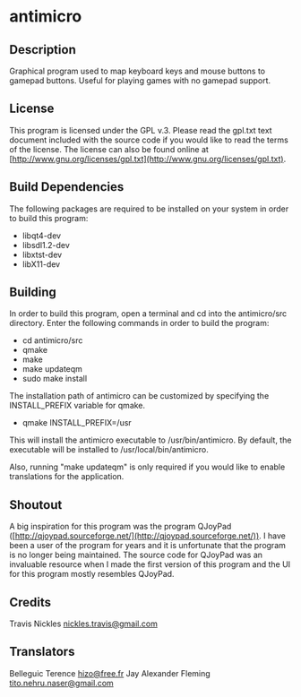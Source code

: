 # antimicro

## Description

Graphical program used to map keyboard keys and mouse buttons to gamepad buttons.
Useful for playing games with no gamepad support.

## License

This program is licensed under the GPL v.3. Please read the gpl.txt text document
included with the source code if you would like to read the terms of the license.
The license can also be found online at [http://www.gnu.org/licenses/gpl.txt](http://www.gnu.org/licenses/gpl.txt).


## Build Dependencies

The following packages are required to be installed on your system in order to build this program:

* libqt4-dev
* libsdl1.2-dev
* libxtst-dev
* libX11-dev


## Building

In order to build this program, open a terminal and cd into the antimicro/src directory.
Enter the following commands in order to build the program:

* cd antimicro/src
* qmake
* make
* make updateqm
* sudo make install

The installation path of antimicro can be customized by specifying the INSTALL_PREFIX variable for qmake.

* qmake INSTALL_PREFIX=/usr

This will install the antimicro executable to /usr/bin/antimicro.
By default, the executable will be installed to /usr/local/bin/antimicro.

Also, running "make updateqm" is only required if you would like to enable translations
for the application.

## Shoutout

A big inspiration for this program was the program QJoyPad ([http://qjoypad.sourceforge.net/](http://qjoypad.sourceforge.net/)).
I have been a user of the program for years and it is unfortunate that the program is no longer being maintained.
The source code for QJoyPad was an invaluable resource when I made the first version of this program and the UI for this program mostly resembles QJoyPad.

## Credits

Travis Nickles <nickles.travis@gmail.com>

## Translators

Belleguic Terence <hizo@free.fr>
Jay Alexander Fleming <tito.nehru.naser@gmail.com>
